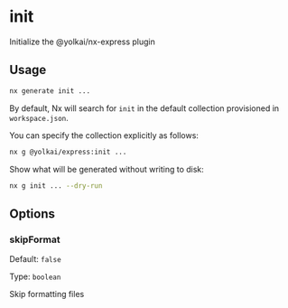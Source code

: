 # init

Initialize the @yolkai/nx-express plugin

## Usage

```bash
nx generate init ...
```

By default, Nx will search for `init` in the default collection provisioned in `workspace.json`.

You can specify the collection explicitly as follows:

```bash
nx g @yolkai/express:init ...
```

Show what will be generated without writing to disk:

```bash
nx g init ... --dry-run
```

## Options

### skipFormat

Default: `false`

Type: `boolean`

Skip formatting files
